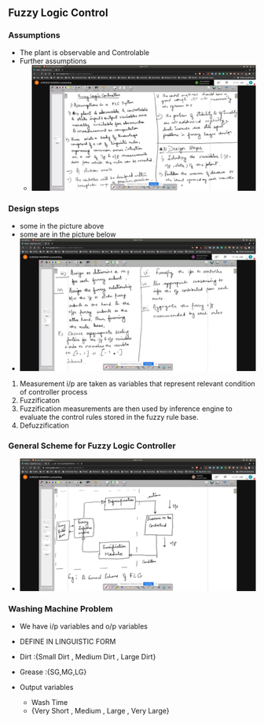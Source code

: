 ## Fuzzy Logic Control

### Assumptions
- The plant is observable and Controlable 
- Further assumptions
  - ![ass1](ass1.jpg)

### Design steps
- some in the picture above
- some are in the picture below
- ![ds2](ds2.jpg)


1. Measurement i/p are taken as variables that represent relevant condition of controller process
2. Fuzzificaton
3. Fuzzification measurements are then used by inference engine to evaluate the control rules stored in the fuzzy rule base.
4. Defuzzification

### General Scheme for Fuzzy Logic Controller
- ![scheme](scheme.jpg)

### Washing Machine Problem
- We have i/p variables and o/p variables

- DEFINE IN LINGUISTIC FORM
- Dirt :{Small Dirt , Medium Dirt , Large Dirt}
- Grease :{SG,MG,LG}

- Output variables
   - Wash Time
   - {Very Short , Medium , Large , Very Large}
